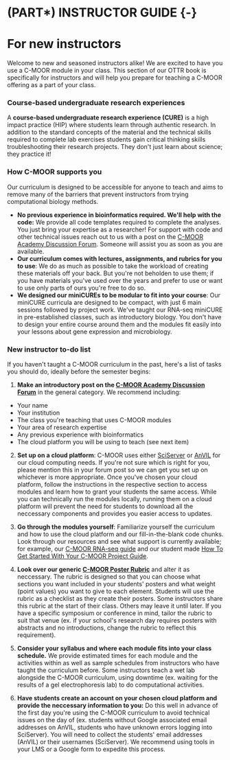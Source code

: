 


# (PART\*) INSTRUCTOR GUIDE {-}

# For new instructors

Welcome to new and seasoned instructors alike! We are excited to have you use a C-MOOR module in your class. This section of our OTTR book is specifically for instructors and will help you prepare for teaching a C-MOOR offering as a part of your class. 

### Course-based undergraduate research experiences

A **course-based undergraduate research experience (CURE)** is a high impact practice (HIP) where students learn through authentic research. In addition to the standard concepts of the material and the technical skills required to complete lab exercises students gain critical thinking skills troubleshooting their research projects. They don't just learn about science; they practice it!

### How C-MOOR supports you

Our curriculum is designed to be accessible for anyone to teach and aims to remove many of the barriers that prevent instructors from trying computational biology methods.

- **No previous experience in bioinformatics required. We'll help with the code:** We provide all code templates required to complete the analyses. You just bring your expertise as a researcher! For support with code and other technical issues reach out to us with a post on the [C-MOOR Academy Discussion Forum](https://help.c-moor.org/). Someone will assist you as soon as you are available.
- **Our curriculum comes with lectures, assignments, and rubrics for you to use**: We do as much as possible to take the workload of creating these materials off your back. But you're not beholden to use them; if you have materials you've used over the years and prefer to use or want to use only parts of ours you're free to do so. 
- **We designed our miniCUREs to be modular to fit into your course**: Our miniCURE curricula are designed to be compact, with just 6 main sessions followed by project work. We've taught our RNA-seq miniCURE in pre-established classes, such as introductory biology. You don't have to design your entire course around them and the modules fit easily into your lessons about gene expression and microbiology.


### New instructor to-do list

If you haven't taught a C-MOOR curriculum in the past, here's a list of tasks you should do, ideally before the semester begins:

1. **Make an introductory post on the [C-MOOR Academy Discussion Forum](https://help.c-moor.org/)** in the general category. We recommend including:
  - Your name
  - Your institution
  - The class you're teaching that uses C-MOOR modules
  - Your area of research expertise
  - Any previous experience with bioinformatics
  - The cloud platform you will be using to teach (see next item)

2. **Set up on a cloud platform**: C-MOOR uses either [SciServer](https://www.sciserver.org/) or [AnVIL](https://anvil.terra.bio/) for our cloud computing needs. If you're not sure which is right for you, please mention this in your forum post so we can get you set up on whichever is more appropriate. Once you've chosen your cloud platform, follow the instructions in the respective section to access modules and learn how to grant your students the same access. While you can technically run the modules locally, running them on a cloud platform will prevent the need for students to download all the neccessary components and provides you easier access to updates.

3. **Go through the modules yourself**: Familiarize yourself the curriculum and how to use the cloud platform and our fill-in-the-blank code chunks. Look through our resources and see what support is currently available; for example, our [C-MOOR RNA-seq guide](https://docs.google.com/presentation/d/1ic09dhbt6WLEAgBTOqfT_tveknFF936BPVC2JhjutmY/edit?usp=sharing) and our student made [How To Get Started With Your C-MOOR Project Guide](https://docs.google.com/document/d/1WxlN2XG5_VEDN0u-JpAO7dJQrG8P0YG6Svm-eEvagxY/edit?usp=sharing).  

4. **Look over our generic [C-MOOR Poster Rubric](https://docs.google.com/document/d/1Aq4wVqO6S-PbKuV-rBiiRySVor_FLaRHp_CPuWBJPm4/edit?usp=sharing)** and alter it as neccessary. The rubric is designed so that you can choose what sections you want included in your students' posters and what weight (point values) you want to give to each element. Students will use the rubric as a checklist as they create their posters. Some instructors share this rubric at the start of their class. Others may leave it until later. If you have a specific symposium or conference in mind, tailor the rubric to suit that venue (ex. if your school's research day requires posters with abstracts and no introductions, change the rubric to reflect this requirement).

5. **Consider your syllabus and where each module fits into your class schedule.** We provide estimated times for each module and the activities within as well as sample schedules from instructors who have taught the curriculum before. Some instructors teach a wet lab alongside the C-MOOR curriculum, using downtime (ex. waiting for the results of a gel electrophoresis lab) to do computational activities.

6. **Have students create an account on your chosen cloud platform and provide the neccessary information to you:** Do this well in advance of the first day you're using the C-MOOR curriculum to avoid technical issues on the day of (ex. students without Google associated email addresses on AnVIL, students who have unknown errors logging into SciServer). You will need to collect the students' email addresses (AnVIL) or their usernames (SciServer). We recommend using tools in your LMS or a Google form to expedite this process.

